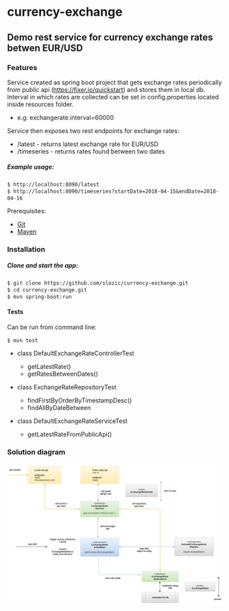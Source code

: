 # currency-exchange
## Demo rest service for currency exchange rates betwen EUR/USD

### Features

Service created as spring boot project that gets exchange rates periodically from public api (https://fixer.io/quickstart) and stores them in local db. Interval in which rates are collected can be set in config.properties located inside resources folder.
 - e.g: exchangerate.interval=60000

Service then exposes two rest endpoints for exchange rates:
- /latest - returns latest exchange rate for EUR/USD
- /timeseries - returns rates found between two dates

##### Example usage:

```
$ http://localhost:8090/latest
$ http://localhost:8090/timeseries?startDate=2018-04-15&endDate=2018-04-16
```

Prerequisites:

- [Git](https://git-scm.com/)
- [Maven](https://maven.apache.org/download.cgi)

### Installation
##### Clone and start the app:

```
$ git clone https://github.com/slozic/currency-exchange.git
$ cd currency-exchange.git
$ mvn spring-boot:run
```

#### Tests
Can be run from command line:

```
$ mvn test
```
- class DefaultExchangeRateControllerTest
  - getLatestRate()
  - getRatesBetweenDates()
  
- class ExchangeRateRepositoryTest
  - findFirstByOrderByTimestampDesc()
  - findAllByDateBetween

- class DefaultExchangeRateServiceTest
  - getLatestRateFromPublicApi()


### Solution diagram

![alt text](currency-exchange.png)

